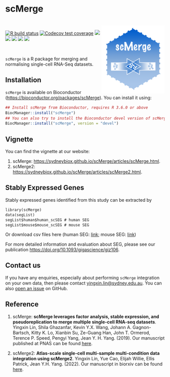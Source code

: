 
# scMerge

<br />

<img src="https://github.com/SydneyBioX/scMerge/raw/master/inst/logo.png" align="right" width="200" />

[![R build
status](https://github.com/SydneyBioX/scMerge/workflows/R-CMD-check/badge.svg)](https://github.com/SydneyBioX/scMerge/actions)
[![Codecov test
coverage](https://codecov.io/gh/SydneyBioX/scMerge/branch/master/graph/badge.svg)](https://codecov.io/gh/SydneyBioX/scMerge?branch=master)
[![](https://img.shields.io/badge/doi-10.1073/pnas.1820006116-blue.svg)](https://doi.org/10.1073/pnas.1820006116)
[![](https://img.shields.io/badge/devel%20version-1.5.0-blue.svg)](https://github.com/SydneyBioX/scMerge)
[![](https://img.shields.io/badge/download-1155/total-green.svg)](https://bioconductor.org/packages/stats/bioc/scMerge)
[![](https://img.shields.io/github/last-commit/SydneyBioX/scMerge.svg)](https://github.com/SydneyBioX/scMerge/commits/master)
[![](https://img.shields.io/badge/Docker%20image-available-blue.svg)](https://hub.docker.com/repository/docker/kevinwang09/scmerge)

<br />

`scMerge` is a R package for merging and normalising single-cell RNA-Seq
datasets.

## Installation

`scMerge` is available on Bioconductor
(<https://bioconductor.org/packages/scMerge>). You can install it using:

``` r
## Install scMerge from Bioconductor, requires R 3.6.0 or above
BiocManager::install("scMerge")
## You can also try to install the Bioconductor devel version of scMerge:
BiocManager::install("scMerge", version = "devel")
```

## Vignette

You can find the vignette at our website:

1. scMerge: <https://sydneybiox.github.io/scMerge/articles/scMerge.html>.
2. scMerge2: <https://sydneybiox.github.io/scMerge/articles/scMerge2.html>.

## Stably Expressed Genes

Stably expressed genes identified from this study can be extracted by

```
library(scMerge)
data(segList)
segList$human$human_scSEG # human SEG
segList$mouse$mouse_scSEG # mouse SEG
```

Or download csv files here (human SEG: [link](https://www.maths.usyd.edu.au/u/yingxinl/wwwnb/SEG/human_scSEG.csv); mouse SEG: [link](https://www.maths.usyd.edu.au/u/yingxinl/wwwnb/SEG/mouse_scSEG.csv))

For more detailed information and evaluation about SEG, please see our publication https://doi.org/10.1093/gigascience/giz106.

## Contact us

If you have any enquiries, especially about performing `scMerge`
integration on your own data, then please contact
<yingxin.lin@sydney.edu.au>. You can also [open an
issue](https://github.com/SydneyBioX/scMerge/issues) on GitHub.

## Reference


1. scMerge: **scMerge leverages factor analysis, stable expression, and
pseudoreplication to merge multiple single-cell RNA-seq datasets**. Yingxin Lin, Shila Ghazanfar, Kevin Y.X. Wang, Johann A. Gagnon-Bartsch,
Kitty K. Lo, Xianbin Su, Ze-Guang Han, John T. Ormerod, Terence P.
Speed, Pengyi Yang, Jean Y. H. Yang. (2019). Our manuscript published at PNAS can be found
[here](http://www.pnas.org/lookup/doi/10.1073/pnas.1820006116).

2. scMerge2: **Atlas-scale single-cell multi-sample multi-condition data integration using scMerge2**. Yingxin Lin, Yue Cao, Elijah Willie, Ellis Patrick, Jean Y.H. Yang. (2022). Our manuscript in biorxiv can be found [here](https://www.biorxiv.org/content/10.1101/2022.12.08.519588v1).

